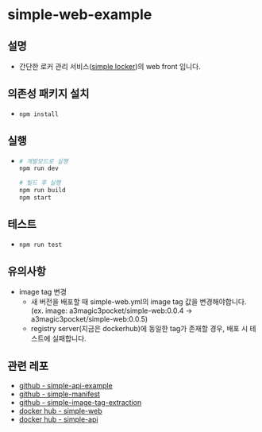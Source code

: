 # simple-web-example

## 설명

- 간단한 로커 관리 서비스([simple locker](https://isthereanymerch.com))의 web front 입니다.

## 의존성 패키지 설치

- ```bash
  npm install
  ```

## 실행

- ```bash
  # 개발모드로 실행
  npm run dev

  # 빌드 후 실행
  npm run build
  npm start
  ```

## 테스트

- ```bash
  npm run test
  ```

## 유의사항

- image tag 변경
  - 새 버전을 배포할 때 simple-web.yml의 image tag 값을 변경해야합니다.  
    (ex. image: a3magic3pocket/simple-web:0.0.4 -> a3magic3pocket/simple-web:0.0.5)
  - registry server(지금은 dockerhub)에 동일한 tag가 존재할 경우, 배포 시 테스트에 실패합니다.

## 관련 레포
- [github - simple-api-example](https://github.com/a3magic3pocket/simple-api-example)
- [github - simple-manifest](https://github.com/a3magic3pocket/simple-manifest)
- [github - simple-image-tag-extraction](https://github.com/a3magic3pocket/simple-image-tag-extraction)
- [docker hub - simple-web](https://hub.docker.com/r/a3magic3pocket/simple-web/tags)
- [docker hub - simple-api](https://hub.docker.com/r/a3magic3pocket/simple-api/tags)